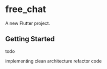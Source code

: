 # free_chat

A new Flutter project.

## Getting Started

todo 

implementing clean architecture
refactor code
